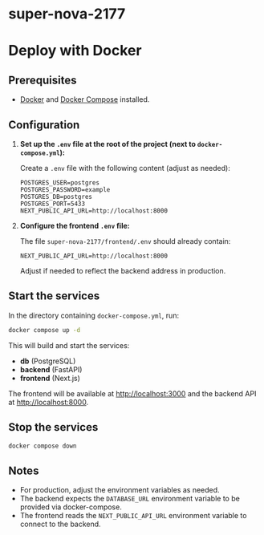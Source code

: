 # super-nova-2177

# Deploy with Docker

## Prerequisites
- [Docker](https://docs.docker.com/get-docker/) and [Docker Compose](https://docs.docker.com/compose/install/) installed.

## Configuration

1. **Set up the `.env` file at the root of the project (next to `docker-compose.yml`):**

   Create a `.env` file with the following content (adjust as needed):

   ```env
   POSTGRES_USER=postgres
   POSTGRES_PASSWORD=example
   POSTGRES_DB=postgres
   POSTGRES_PORT=5433
   NEXT_PUBLIC_API_URL=http://localhost:8000
   ```

2. **Configure the frontend `.env` file:**

   The file `super-nova-2177/frontend/.env` should already contain:

   ```env
   NEXT_PUBLIC_API_URL=http://localhost:8000
   ```

   Adjust if needed to reflect the backend address in production.

## Start the services

In the directory containing `docker-compose.yml`, run:

```sh
docker compose up -d
```

This will build and start the services:
- **db** (PostgreSQL)
- **backend** (FastAPI)
- **frontend** (Next.js)

The frontend will be available at [http://localhost:3000](http://localhost:3000) and the backend API at [http://localhost:8000](http://localhost:8000).

## Stop the services

```sh
docker compose down
```

## Notes
- For production, adjust the environment variables as needed.
- The backend expects the `DATABASE_URL` environment variable to be provided via docker-compose.
- The frontend reads the `NEXT_PUBLIC_API_URL` environment variable to connect to the backend.